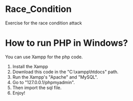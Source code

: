 # Race_Condition
Exercise for the race condition attack

# How to run PHP in Windows?
You can use Xampp for the php code.
1. Install the Xampp
2. Download this code in the "C:\xampp\htdocs" path.
3. Run the Xampp's "Apache" and "MySQL".
4. Go to "127.0.0.1/phpmyadmin".
5. Then import the sql file.
6. Enjoy!
